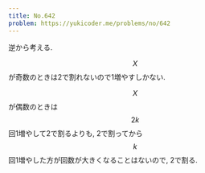 ```yaml
---
title: No.642
problem: https://yukicoder.me/problems/no/642
---
```

逆から考える.

$$ X $$ が奇数のときは2で割れないので1増やすしかない.

$$ X $$ が偶数のときは $$ 2k $$ 回1増やして2で割るよりも, 2で割ってから $$ k $$ 回1増やした方が回数が大きくなることはないので, 2で割る.
